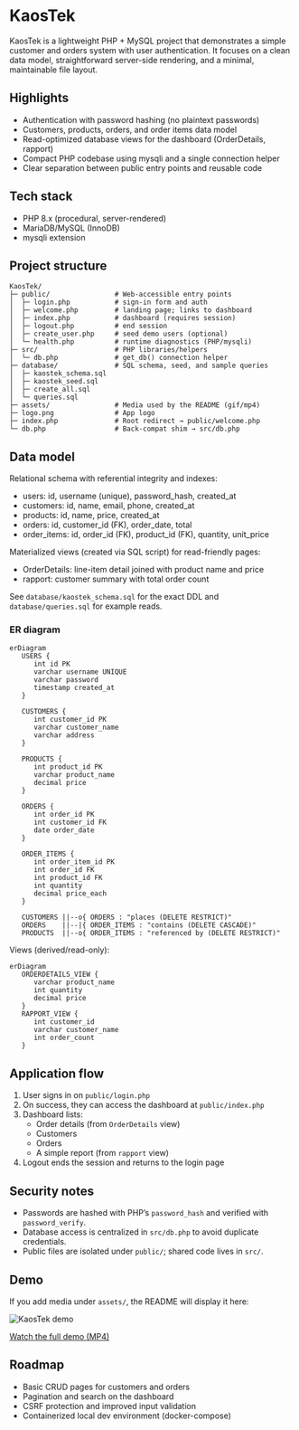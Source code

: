 # KaosTek

KaosTek is a lightweight PHP + MySQL project that demonstrates a simple customer and orders system with user authentication. It focuses on a clean data model, straightforward server-side rendering, and a minimal, maintainable file layout.

## Highlights

- Authentication with password hashing (no plaintext passwords)
- Customers, products, orders, and order items data model
- Read-optimized database views for the dashboard (OrderDetails, rapport)
- Compact PHP codebase using mysqli and a single connection helper
- Clear separation between public entry points and reusable code

## Tech stack

- PHP 8.x (procedural, server-rendered)
- MariaDB/MySQL (InnoDB)
- mysqli extension

## Project structure

```
KaosTek/
├─ public/                # Web-accessible entry points
│  ├─ login.php           # sign-in form and auth
│  ├─ welcome.php         # landing page; links to dashboard
│  ├─ index.php           # dashboard (requires session)
│  ├─ logout.php          # end session
│  ├─ create_user.php     # seed demo users (optional)
│  └─ health.php          # runtime diagnostics (PHP/mysqli)
├─ src/                   # PHP libraries/helpers
│  └─ db.php              # get_db() connection helper
├─ database/              # SQL schema, seed, and sample queries
│  ├─ kaostek_schema.sql
│  ├─ kaostek_seed.sql
│  ├─ create_all.sql
│  └─ queries.sql
├─ assets/                # Media used by the README (gif/mp4)
├─ logo.png               # App logo
├─ index.php              # Root redirect → public/welcome.php
└─ db.php                 # Back-compat shim → src/db.php
```

## Data model

Relational schema with referential integrity and indexes:

- users: id, username (unique), password_hash, created_at
- customers: id, name, email, phone, created_at
- products: id, name, price, created_at
- orders: id, customer_id (FK), order_date, total
- order_items: id, order_id (FK), product_id (FK), quantity, unit_price

Materialized views (created via SQL script) for read-friendly pages:

- OrderDetails: line-item detail joined with product name and price
- rapport: customer summary with total order count

See `database/kaostek_schema.sql` for the exact DDL and `database/queries.sql` for example reads.

### ER diagram

```mermaid
erDiagram
   USERS {
      int id PK
      varchar username UNIQUE
      varchar password
      timestamp created_at
   }

   CUSTOMERS {
      int customer_id PK
      varchar customer_name
      varchar address
   }

   PRODUCTS {
      int product_id PK
      varchar product_name
      decimal price
   }

   ORDERS {
      int order_id PK
      int customer_id FK
      date order_date
   }

   ORDER_ITEMS {
      int order_item_id PK
      int order_id FK
      int product_id FK
      int quantity
      decimal price_each
   }

   CUSTOMERS ||--o{ ORDERS : "places (DELETE RESTRICT)"
   ORDERS    ||--|{ ORDER_ITEMS : "contains (DELETE CASCADE)"
   PRODUCTS  ||--o{ ORDER_ITEMS : "referenced by (DELETE RESTRICT)"
```

Views (derived/read-only):

```mermaid
erDiagram
   ORDERDETAILS_VIEW {
      varchar product_name
      int quantity
      decimal price
   }
   RAPPORT_VIEW {
      int customer_id
      varchar customer_name
      int order_count
   }
```

## Application flow

1. User signs in on `public/login.php`
2. On success, they can access the dashboard at `public/index.php`
3. Dashboard lists:
   - Order details (from `OrderDetails` view)
   - Customers
   - Orders
   - A simple report (from `rapport` view)
4. Logout ends the session and returns to the login page

## Security notes

- Passwords are hashed with PHP’s `password_hash` and verified with `password_verify`.
- Database access is centralized in `src/db.php` to avoid duplicate credentials.
- Public files are isolated under `public/`; shared code lives in `src/`.

## Demo

If you add media under `assets/`, the README will display it here:

![KaosTek demo](assets/kaostek-demo.gif)

[Watch the full demo (MP4)](assets/kaostek-demo.mp4)

## Roadmap

- Basic CRUD pages for customers and orders
- Pagination and search on the dashboard
- CSRF protection and improved input validation
- Containerized local dev environment (docker-compose)
